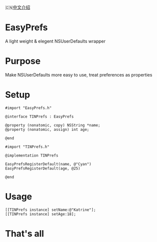 🇨🇳[中文介绍](https://github.com/cyanzhong/EasyPrefs/blob/master/README_CN.md)

# EasyPrefs
A light weight & elegent NSUserDefaults wrapper

# Purpose
Make NSUserDefaults more easy to use, treat preferences as properties

# Setup
```objc
#import "EasyPrefs.h"

@interface TINPrefs : EasyPrefs

@property (nonatomic, copy) NSString *name;
@property (nonatomic, assign) int age;

@end

#import "TINPrefs.h"

@implementation TINPrefs

EasyPrefsRegisterDefault(name, @"Cyan")
EasyPrefsRegisterDefault(age, @25)

@end
```

# Usage
```objc
[[TINPrefs instance] setName:@"Katrine"];
[[TINPrefs instance] setAge:18];
```

# That's all
